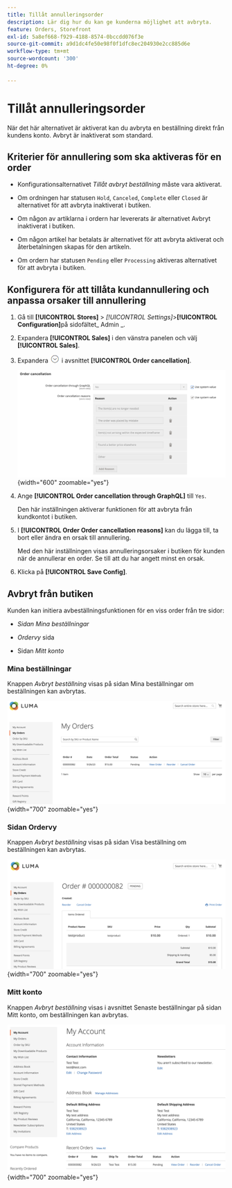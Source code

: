 ```yaml
---
title: Tillåt annulleringsorder
description: Lär dig hur du kan ge kunderna möjlighet att avbryta.
feature: Orders, Storefront
exl-id: 5a8ef668-f929-4188-8574-0bccdd076f3e
source-git-commit: a9d1dc4fe50e98f0f1dfc8ec204930e2cc885d6e
workflow-type: tm+mt
source-wordcount: '300'
ht-degree: 0%

---
```


# Tillåt annulleringsorder

När det här alternativet är aktiverat kan du avbryta en beställning direkt från kundens konto. Avbryt är inaktiverat som standard.

## Kriterier för annullering som ska aktiveras för en order

- Konfigurationsalternativet _Tillåt avbryt beställning_ måste vara aktiverat.

- Om ordningen har statusen `Hold`, `Canceled`, `Complete` eller `Closed` är alternativet för att avbryta inaktiverat i butiken.

- Om någon av artiklarna i ordern har levererats är alternativet Avbryt inaktiverat i butiken.

- Om någon artikel har betalats är alternativet för att avbryta aktiverat och återbetalningen skapas för den artikeln.

- Om ordern har statusen `Pending` eller `Processing` aktiveras alternativet för att avbryta i butiken.

## Konfigurera för att tillåta kundannullering och anpassa orsaker till annullering

1. Gå till **[!UICONTROL Stores]** > _[!UICONTROL Settings]_>**[!UICONTROL Configuration]**&#x200B;på sidofältet_ Admin _.

1. Expandera **[!UICONTROL Sales]** i den vänstra panelen och välj **[!UICONTROL Sales]**.

1. Expandera ![Expansionsväljaren](../assets/icon-display-expand.png) i avsnittet **[!UICONTROL Order cancellation]**.

   ![Alternativ för annullering av beställning](../configuration-reference/sales/assets/sales-order-cancellation.png){width="600" zoomable="yes"}

1. Ange **[!UICONTROL Order cancellation through GraphQL]** till `Yes`.

   Den här inställningen aktiverar funktionen för att avbryta från kundkontot i butiken.

1. I **[!UICONTROL Order Order cancellation reasons]** kan du lägga till, ta bort eller ändra en orsak till annullering.

   Med den här inställningen visas annulleringsorsaker i butiken för kunden när de annullerar en order.
Se till att du har angett minst en orsak.

1. Klicka på **[!UICONTROL Save Config]**.

## Avbryt från butiken

Kunden kan initiera avbeställningsfunktionen för en viss order från tre sidor:

- _Sidan Mina beställningar_

- _Ordervy_ sida

- Sidan _Mitt konto_

### Mina beställningar

Knappen _Avbryt beställning_ visas på sidan Mina beställningar om beställningen kan avbrytas.

![Exempel på lagerfront - sidan Mina beställningar](./assets/my-order-page-view-cancel.png){width="700" zoomable="yes"}

### Sidan Ordervy

Knappen _Avbryt beställning_ visas på sidan Visa beställning om beställningen kan avbrytas.

![Sidan med beställningsinformation](./assets/order-view-page-cancel.png){width="700" zoomable="yes"}

### Mitt konto

Knappen _Avbryt beställning_ visas i avsnittet Senaste beställningar på sidan Mitt konto, om beställningen kan avbrytas.

![Sidan Mitt konto](./assets/my-account-page-view-cancel.png){width="700" zoomable="yes"}
